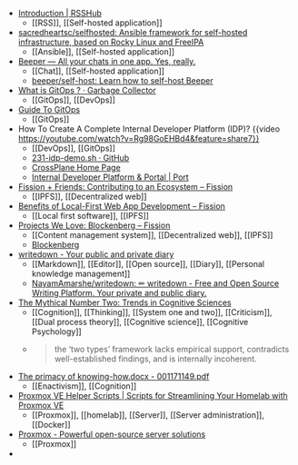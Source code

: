 - [Introduction | RSSHub](https://docs.rsshub.app/en/)
	- [[RSS]], [[Self-hosted application]]
- [sacredheartsc/selfhosted: Ansible framework for self-hosted infrastructure, based on Rocky Linux and FreeIPA](https://github.com/sacredheartsc/selfhosted)
	- [[Ansible]], [[Self-hosted application]]
- [Beeper — All your chats in one app. Yes, really.](https://www.beeper.com/)
	- [[Chat]], [[Self-hosted application]]
	- [beeper/self-host: Learn how to self-host Beeper](https://github.com/beeper/self-host)
- [What is GitOps ? · Garbage Collector](https://blog.zedas.fr/posts/what-is-gitops/)
	- [[GitOps]], [[DevOps]]
- [Guide To GitOps](https://www.weave.works/technologies/gitops/)
	- [[GitOps]]
- How To Create A Complete Internal Developer Platform (IDP)? {{video https://youtube.com/watch?v=Rg98GoEHBd4&feature=share7}}
	- [[DevOps]], [[GitOps]]
	- [231-idp-demo.sh · GitHub](https://gist.github.com/vfarcic/78c1d2a87baf31512b87a2254194b11c)
	- [CrossPlane Home Page](https://www.crossplane.io/)
	- [Internal Developer Platform & Portal | Port](https://www.getport.io/)
- [Fission + Friends: Contributing to an Ecosystem – Fission](https://fission.codes/blog/fission-friends-contributing-to-an-ecosystem/)
	- [[IPFS]], [[Decentralized web]]
- [Benefits of Local-First Web App Development – Fission](https://fission.codes/blog/benefits-local-first-web-app-development/)
	- [[Local first software]], [[IPFS]]
- [Projects We Love: Blockenberg – Fission](https://fission.codes/blog/projects-we-love-blockenberg/)
	- [[Content management system]], [[Decentralized web]], [[IPFS]]
	- [Blockenberg](https://blockenberg.xyz/)
- [writedown - Your public and private diary](https://writedown.app/)
	- [[Markdown]], [[Editor]], [[Open source]], [[Diary]], [[Personal knowledge management]]
	- [NayamAmarshe/writedown: ✏ writedown - Free and Open Source Writing Platform. Your private and public diary.](https://github.com/NayamAmarshe/writedown)
- [The Mythical Number Two: Trends in Cognitive Sciences](https://www.cell.com/trends/cognitive-sciences/fulltext/S1364-6613(18)30024-X?_returnURL=https%3A%2F%2Flinkinghub.elsevier.com%2Fretrieve%2Fpii%2FS136466131830024X%3Fshowall%3Dtrue)
	- [[Cognition]], [[Thinking]], [[System one and two]], [[Criticism]], [[Dual process theory]], [[Cognitive science]], [[Cognitive Psychology]]
	- >the ‘two types’ framework lacks empirical support, contradicts well-established findings, and is internally incoherent.
- [The primacy of knowing-how.docx - 001171149.pdf](https://www.lume.ufrgs.br/bitstream/handle/10183/259197/001171149.pdf?sequence=1)
	- [[Enactivism]], [[Cognition]]
- [Proxmox VE Helper Scripts | Scripts for Streamlining Your Homelab with Proxmox VE](https://tteck.github.io/Proxmox/)
	- [[Proxmox]], [[homelab]], [[Server]], [[Server administration]], [[Docker]]
- [Proxmox - Powerful open-source server solutions](https://www.proxmox.com/en/)
	- [[Proxmox]]
-